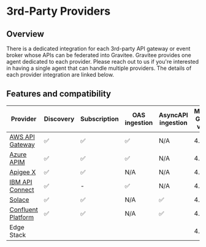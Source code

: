 # 3rd-Party Providers

## Overview

There is a dedicated integration for each 3rd-party API gateway or event broker whose APIs can be federated into Gravitee. Gravitee provides one agent dedicated to each provider. Please reach out to us if you're interested in having a single agent that can handle multiple providers. The details of each provider integration are linked below.

## Features and compatibility

<table><thead><tr><th width="122">Provider</th><th width="105">Discovery</th><th width="127">Subscription</th><th width="100">OAS ingestion</th><th width="164">AsyncAPI ingestion</th><th>Minimum Gravitee version</th></tr></thead><tbody><tr><td><a href="aws-api-gateway.md">AWS API Gateway</a></td><td>✅</td><td>✅</td><td>✅</td><td>N/A</td><td>4.4.0</td></tr><tr><td><a href="azure-api-management.md">Azure APIM</a></td><td>✅</td><td>✅</td><td>✅</td><td>N/A</td><td>4.5.0</td></tr><tr><td><a href="apigee-x.md">Apigee X</a></td><td>✅</td><td>✅</td><td>N/A</td><td>N/A</td><td>4.4.2</td></tr><tr><td><a href="ibm-api-connect.md">IBM API Connect</a></td><td>✅</td><td>-</td><td>✅</td><td>N/A</td><td>4.5.0</td></tr><tr><td><a href="solace.md">Solace</a></td><td>✅</td><td>✅</td><td>N/A</td><td>✅</td><td>4.4.0</td></tr><tr><td><a href="confluent-platform.md">Confluent Platform</a></td><td>✅</td><td>✅</td><td>N/A</td><td>✅</td><td>4.5.0</td></tr><tr><td>Edge Stack</td><td></td><td></td><td></td><td></td><td>4.9.0</td></tr></tbody></table>
